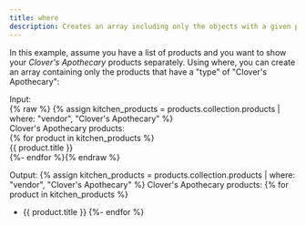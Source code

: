 ```yaml
---
title: where
description: Creates an array including only the objects with a given property value, or any truthy value by default.
---
```

In this example, assume you have a list of products and you want to show your *Clover's Apothecary* products separately. Using where, you can create an array containing only the products that have a "type" of "Clover's Apothecary":

Input:  
{% raw %}
{% assign kitchen_products = products.collection.products | where: "vendor", "Clover's Apothecary" %}  
Clover's Apothecary products:  
{% for product in kitchen_products %}  
{{ product.title }}  
{%- endfor %}{% endraw %}

Output:
{% assign kitchen_products = products.collection.products | where: "vendor", "Clover's Apothecary" %}
Clover's Apothecary products:
{% for product in kitchen_products %}
- {{ product.title }}
{%- endfor %}